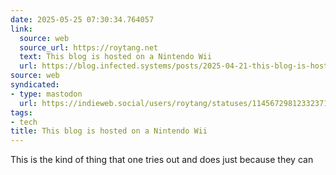 ```yaml
---
date: 2025-05-25 07:30:34.764057
link:
  source: web
  source_url: https://roytang.net
  text: This blog is hosted on a Nintendo Wii
  url: https://blog.infected.systems/posts/2025-04-21-this-blog-is-hosted-on-a-nintendo-wii/
source: web
syndicated:
- type: mastodon
  url: https://indieweb.social/users/roytang/statuses/114567298123323714
tags:
- tech
title: This blog is hosted on a Nintendo Wii
---
```


This is the kind of thing that one tries out and does just because they can